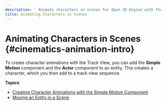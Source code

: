 ```yaml
---
description: ' Animate characters in scenes for Open 3D Engine with the <guilabel>Track View</guilabel> editor. '
title: Animating Characters in Scenes
---
```

# Animating Characters in Scenes {#cinematics-animation-intro}

To create character animations with the Track View, you can add the **Simple Motion** component and the **Actor** component to an entity\. This creates a character, which you then add to a track view sequence\.

**Topics**
+ [Creating Character Animations with the Simple Motion Component](/docs/user-guide/features/visualization/cinematics/create-cinematics-with-simple-motion-animations-in-track-view-editor.md)
+ [Moving an Entity in a Scene](/docs/user-guide/features/visualization/cinematics/animation-char-move.md)
